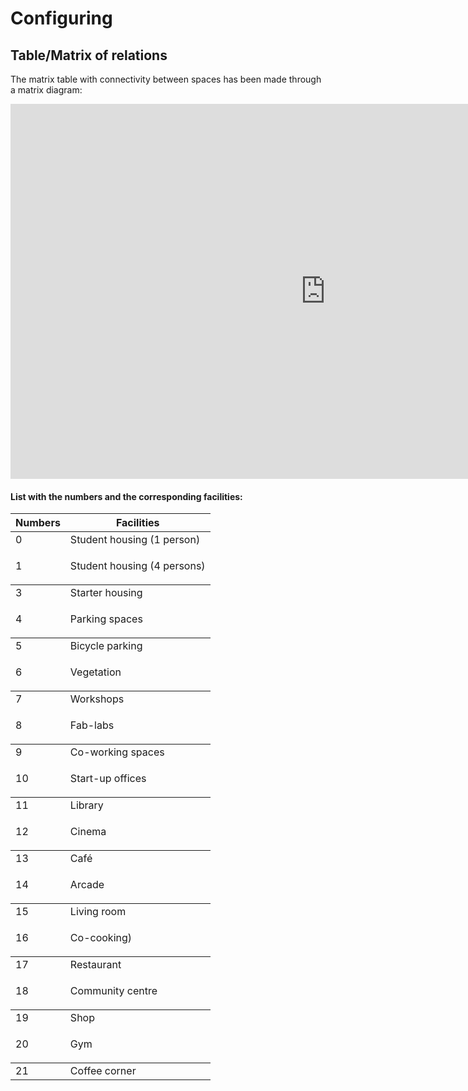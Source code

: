 # Configuring

## Table/Matrix of relations
The matrix table with connectivity between spaces has been made through a matrix diagram:
<iframe src="https://docs.google.com/spreadsheets/d/1nT3sPbFKEY21r9Hv42v0SwnQVx79BrFE3yhQhtEBlBo/edit?usp=sharing" style="width:200%; height:600px;" frameborder="0">
</iframe>

#### List with the numbers and the corresponding facilities:
<table><thead><tr class="header"><th>Numbers</th><th>Facilities</th></tr></thead><tbody><tr class="odd"><td>0<td>Student housing (1 person) </td></tr><tr class="even"><td>1</td><td><p>Student housing (4 persons)</p></td></tr></tbody><tr class="odd"><td>3<td>Starter housing </td></tr><tr class="even"><td>4</td><td><p>Parking spaces</p></td></tr></tbody><tr class="odd"><td>5<td>Bicycle parking </td></tr><tr class="even"><td>6</td><td><p>Vegetation</p></td></tr></tbody><tr class="odd"><td>7<td>Workshops</td></tr><tr class="even"><td>8</td><td><p>Fab-labs</p></td></tr></tbody><tr class="odd"><td>9<td>Co-working spaces </td></tr><tr class="even"><td>10</td><td><p>Start-up offices</p></td></tr></tbody><tr class="odd"><td>11<td>Library </td></tr><tr class="even"><td>12</td><td><p>Cinema</p></td></tr></tbody><tr class="odd"><td>13<td>Café </td></tr><tr class="even"><td>14</td><td><p>Arcade</p></td></tr></tbody><tr class="odd"><td>15<td>Living room </td></tr><tr class="even"><td>16</td><td><p>Co-cooking)</p></td></tr></tbody><tr class="odd"><td>17<td>Restaurant </td></tr><tr class="even"><td>18</td><td><p>Community centre</p></td></tr></tbody><tr class="odd"><td>19<td>Shop </td></tr><tr class="even"><td>20</td><td><p>Gym</p></td></tr></tbody><tr class="odd"><td>21<td>Coffee corner </td></tr>